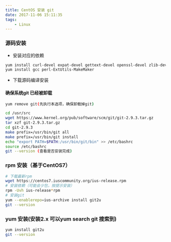 ```yaml
---
title: CentOS 安装 git
date: 2017-11-06 15:11:35
tags:
    - Linux
---
```


### 源码安装
- 安装对应的依赖
``` bash
yum install curl-devel expat-devel gettext-devel openssl-devel zlib-devel 
yum install gcc perl-ExtUtils-MakeMaker
```
- 下载源码编译安装
#### 确保系统git 已经被卸载
``` bash
yum remove git(先执行本选项，确保卸载掉git)
```

``` bash
cd /usr/src
wget https://www.kernel.org/pub/software/scm/git/git-2.9.3.tar.gz
tar xzf git-2.9.3.tar.gz
cd git-2.9.3
make prefix=/usr/bin/git all
make prefix=/usr/bin/git install
echo "export PATH=$PATH:/usr/bin/git/bin" >> /etc/bashrc
source /etc/bashrc
git --version (查看是否安装完成)
```
### rpm 安装（基于CentOS7）

``` bash
# 下载最新rpm
wget https://centos7.iuscommunity.org/ius-release.rpm
# 安装依赖（可能会少包，按提示安装）
rpm -Uvh ius-release*rpm
# 安装git
yum --enablerepo=ius-archive install git2u
git --version
```
### yum 安装(安装2.x 可以yum search git 搜索到)
``` bash
yum install git2u
git --version
```
